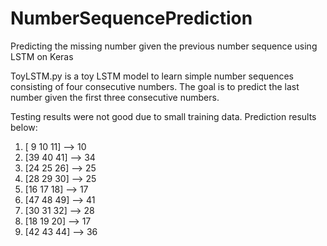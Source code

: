 # NumberSequencePrediction
Predicting the missing number given the previous number sequence using LSTM on Keras

ToyLSTM.py is a toy LSTM model to learn simple number sequences consisting of four consecutive numbers. The goal is to predict the last number given the first three consecutive numbers.

Testing results were not good due to small training data. Prediction results below:

1. [ 9 10 11] --> 10
2. [39 40 41] --> 34 
3. [24 25 26] --> 25
4. [28 29 30] --> 25 
5. [16 17 18] --> 17 
6. [47 48 49] --> 41 
7. [30 31 32] --> 28 
8. [18 19 20] --> 17 
9. [42 43 44] --> 36
